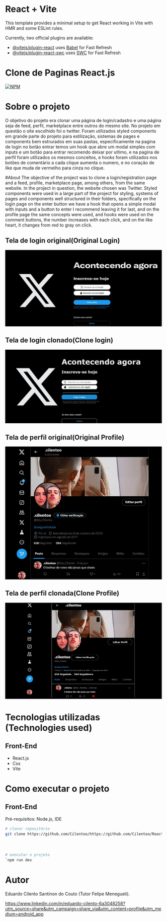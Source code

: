 # React + Vite

This template provides a minimal setup to get React working in Vite with HMR and some ESLint rules.

Currently, two official plugins are available:

- [@vitejs/plugin-react](https://github.com/vitejs/vite-plugin-react/blob/main/packages/plugin-react/README.md) uses [Babel](https://babeljs.io/) for Fast Refresh
- [@vitejs/plugin-react-swc](https://github.com/vitejs/vite-plugin-react-swc) uses [SWC](https://swc.rs/) for Fast Refresh

# Clone de Paginas React.js
[![NPM](https://img.shields.io/npm/l/react)](https://github.com/devsuperior/sds1-wmazoni/blob/master/LICENSE) 

# Sobre o projeto
O objetivo do projeto era clonar uma página de login/cadastro e uma página seja de feed, perfil, marketplace entre outros do mesmo site.
No projeto em questão o site escolhido foi o twitter. Foram utilizados styled components em grande parte do projeto para estilização, sistemas
de pages e components bem estrurados em suas pastas, especificamente na pagina de login no botão entrar temos um hook que abre um modal simples
com inputs e um botão para entrar recomendo deixar por ultimo, e na pagina de perfil foram utilizados os mesmos conceitos, e hooks foram utilizados
nos botões de comentário a cada clique aumenta o numero, e no coração de like que muda de vermelho para cinza no clique.

#About
The objective of the project was to clone a login/registration page and a feed, profile, marketplace page, among others, from the same website.
In the project in question, the website chosen was Twitter. Styled components were used in a large part of the project for styling, systems
of pages and components well structured in their folders, specifically on the login page on the enter button we have a hook that opens a simple modal
with inputs and a button to enter I recommend leaving it for last, and on the profile page the same concepts were used, and hooks were used
on the comment buttons, the number increases with each click, and on the like heart, it changes from red to gray on click.

## Tela de login original(Original Login)
![Tela de login original](https://github.com/Cilentoo/React-TrabalhoClonagem/blob/main/src/assets/img/telaLoginTwitter.jpg)

## Tela de login clonado(Clone login)
![Tela de login clonado](https://github.com/Cilentoo/React-TrabalhoClonagem/blob/main/src/assets/img/telaLoginClone.jpg)

## Tela de perfil original(Original Profile)
![Tela de perfil original](https://github.com/Cilentoo/React-TrabalhoClonagem/blob/main/src/assets/img/telaPerfilTwitter.jpg)

## Tela de perfil clonada(Clone Profile)
![Tela de perfil clonada](https://github.com/Cilentoo/React-TrabalhoClonagem/blob/main/src/assets/img/telaPerfilClone.jpg)

# Tecnologias utilizadas (Technologies used)
## Front-End
- React.js
- Css
- Vite

# Como executar o projeto

## Front-End
Pré-requisitos: Node.js, IDE

```bash
# clonar repositório
git clone https://github.com/Cilentoo/https://github.com/Cilentoo/React-TrabalhoClonagem



# executar o projeto
`npm run dev
```

# Autor

Eduardo Cilento Santinon do Couto (Tutor Felipe Menegueli).

https://www.linkedin.com/in/eduardo-cilento-6a3048258?utm_source=share&utm_campaign=share_via&utm_content=profile&utm_medium=android_app


